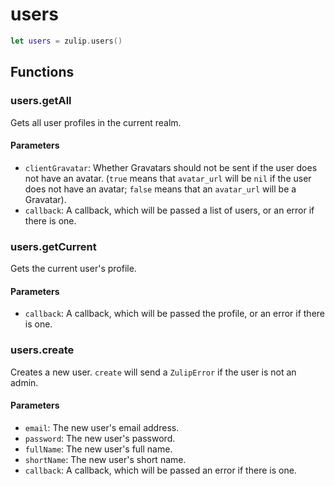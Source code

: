 # users

```swift
let users = zulip.users()
```

## Functions

### users.getAll

Gets all user profiles in the current realm.

#### Parameters

 - `clientGravatar`: Whether Gravatars should not be sent if the user
   does not have an avatar. (`true` means that `avatar_url` will be
   `nil` if the user does not have an avatar; `false` means that an
   `avatar_url` will be a Gravatar).
 - `callback`: A callback, which will be passed a list of users, or an
   error if there is one.

### users.getCurrent

Gets the current user's profile.

#### Parameters

 - `callback`: A callback, which will be passed the profile, or an
   error if there is one.

### users.create

Creates a new user. `create` will send a `ZulipError` if the user is not an
admin.

#### Parameters

 - `email`: The new user's email address.
 - `password`: The new user's password.
 - `fullName`: The new user's full name.
 - `shortName`: The new user's short name.
 - `callback`: A callback, which will be passed an error if there is
   one.
